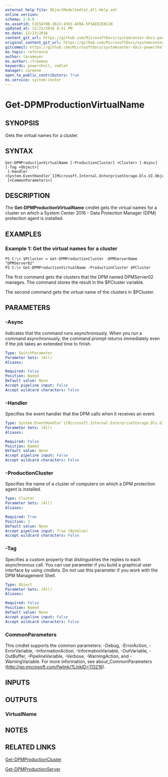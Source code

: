 ```yaml
---
external help file: ObjectModelCmdlet.dll-Help.xml
online version: 
schema: 2.0.0
ms.assetid: F2E5A70B-3613-4563-AFBA-5F5AEE2E0C2B
updated_at: 12/23/2016 8:51 PM
ms.date: 12/23/2016
content_git_url: https://github.com/MicrosoftDocs/systemcenter-docs-powershell/blob/live/systemcenter-cmdlets/SystemCenter2016/DataProtectionManager/vlatest/Get-DPMProductionVirtualName.md
original_content_git_url: https://github.com/MicrosoftDocs/systemcenter-docs-powershell/blob/live/systemcenter-cmdlets/SystemCenter2016/DataProtectionManager/vlatest/Get-DPMProductionVirtualName.md
gitcommit: https://github.com/MicrosoftDocs/systemcenter-docs-powershell/blob/66515d87034fb4944dd2b7035563d20b1b00d010/systemcenter-cmdlets/SystemCenter2016/DataProtectionManager/vlatest/Get-DPMProductionVirtualName.md
ms.topic: reference
author: tarameyer
ms.author: cfreeman
keywords: powershell, cmdlet
manager: carmonm
open_to_public_contributors: True
ms.service: system-center
---
```


# Get-DPMProductionVirtualName

## SYNOPSIS
Gets the virtual names for a cluster.

## SYNTAX

```
Get-DPMProductionVirtualName [-ProductionCluster] <Cluster> [-Async] [-Tag <Object>]
 [-Handler <System.EventHandler`1[Microsoft.Internal.EnterpriseStorage.Dls.UI.ObjectModel.Inquiry.VNInquiryeventArgs]>]
 [<CommonParameters>]
```

## DESCRIPTION
The **Get-DPMProductionVirtualName** cmdlet gets the virtual names for a cluster on which a System Center 2016 - Data Protection Manager (DPM) protection agent is installed.

## EXAMPLES

### Example 1: Get the virtual names for a cluster
```
PS C:\> $PCluster = Get-DPMProductionCluster -DPMServerName "DPMServer02"
PS C:\> Get-DPMProductionVirtualName -ProductionCluster $PCluster
```

The first command gets the clusters that the DPM named DPMServer02 manages.
The command stores the result in the $PCluster variable.

The second command gets the virtual name of the clusters in $PCluster.

## PARAMETERS

### -Async
Indicates that the command runs asynchronously.
When you run a command asynchronously, the command prompt returns immediately even if the job takes an extended time to finish.

```yaml
Type: SwitchParameter
Parameter Sets: (All)
Aliases: 

Required: False
Position: Named
Default value: None
Accept pipeline input: False
Accept wildcard characters: False
```

### -Handler
Specifies the event handler that the DPM calls when it receives an event.

```yaml
Type: System.EventHandler`1[Microsoft.Internal.EnterpriseStorage.Dls.UI.ObjectModel.Inquiry.VNInquiryeventArgs]
Parameter Sets: (All)
Aliases: 

Required: False
Position: Named
Default value: None
Accept pipeline input: False
Accept wildcard characters: False
```

### -ProductionCluster
Specifies the name of a cluster of computers on which a DPM protection agent is installed.

```yaml
Type: Cluster
Parameter Sets: (All)
Aliases: 

Required: True
Position: 1
Default value: None
Accept pipeline input: True (ByValue)
Accept wildcard characters: False
```

### -Tag
Specifies a custom property that distinguishes the replies to each asynchronous call.
You can use parameter if you build a graphical user interface by using cmdlets.
Do not use this parameter if you work with the DPM Management Shell.

```yaml
Type: Object
Parameter Sets: (All)
Aliases: 

Required: False
Position: Named
Default value: None
Accept pipeline input: False
Accept wildcard characters: False
```

### CommonParameters
This cmdlet supports the common parameters: -Debug, -ErrorAction, -ErrorVariable, -InformationAction, -InformationVariable, -OutVariable, -OutBuffer, -PipelineVariable, -Verbose, -WarningAction, and -WarningVariable. For more information, see about_CommonParameters (http://go.microsoft.com/fwlink/?LinkID=113216).

## INPUTS

## OUTPUTS

### VirtualName

## NOTES

## RELATED LINKS

[Get-DPMProductionCluster](xref:SystemCenter2016/DataProtectionManager/vlatest/Get-DPMProductionCluster.md)

[Get-DPMProductionServer](xref:SystemCenter2016/DataProtectionManager/vlatest/Get-DPMProductionServer.md)
